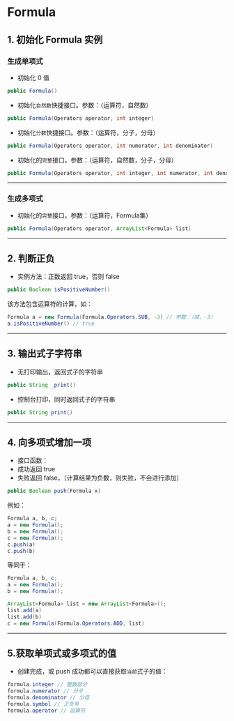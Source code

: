 # Formula

## 1. 初始化 Formula 实例

### 生成单项式
- 初始化 0 值
```java
public Formula()
```
- 初始化`自然数`快捷接口。参数：（运算符，自然数）
```java
public Formula(Operators operator, int integer)
```
- 初始化`分数`快捷接口。参数：（运算符，分子，分母）
```java
public Formula(Operators operator, int numerator, int denominator)
```
- 初始化的`完整`接口。参数：（运算符，自然数，分子，分母）
```java
public Formula(Operators operator, int integer, int numerator, int denominator)
```

***

### 生成多项式
- 初始化的`完整`接口。参数：（运算符，Formula集）
```java
public Formula(Operators operator, ArrayList<Formula> list)
```

***

## 2. 判断正负
- 实例方法：正数返回 true，否则 false
```java
public Boolean isPositiveNumber()
```
该方法包含运算符的计算，如：
```java
Formula a = new Formula(Formula.Operators.SUB, -3) // 参数：（减，-3）
a.isPositiveNumber() // true
```

***

## 3. 输出式子字符串
- 无打印输出，返回式子的字符串
```java
public String _print()
```
- 控制台打印，同时返回式子的字符串
```java
public String print()
```

***

## 4. 向多项式增加一项
- 接口函数：
- 成功返回 true
- 失败返回 false，（计算结果为负数，则失败，不会进行添加）
```java
public Boolean push(Formula x)
```
例如：
```java
Formula a, b, c;
a = new Formula();
b = new Formula();
c = new Formula();
c.push(a)
c.push(b)
```
等同于：
```java
Formula a, b, c;
a = new Formula();
b = new Formula();

ArrayList<Formula> list = new ArrayList<Formula>();
list.add(a)
list.add(b)
c = new Formula(Formula.Operators.ADD, list)
```

***

## 5.获取单项式或多项式的值
- 创建完成，或 push 成功都可以直接获取`当前`式子的值：
```java
formula.integer // 整数部分
formula.numerator // 分子
formula.denominator // 分母
formula.symbol // 正负号
formula.operator // 运算符
```


